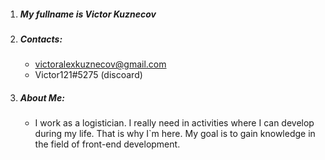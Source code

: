 1. ##### My fullname is Victor Kuznecov
2. ##### Contacts:
   - victoralexkuznecov@gmail.com
   - Victor121#5275 (discoard)
3. ##### About Me:
   - I work as a logistician. I really need in activities where I can develop during my life. That is why I`m here. My goal is to gain knowledge in the field of front-end development.

